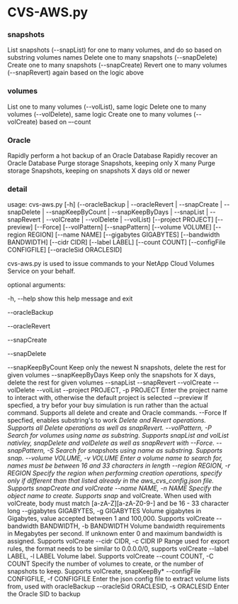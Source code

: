 # CVS-AWS.py #

### snapshots ###
List snapshots (--snapList) for one to many volumes, and do so based on substring volumes names
Delete one to many snapshots (--snapDelete)
Create one to many snapshots (--snapCreate)
Revert one to many volumes (--snapRevert) again based on the logic above

### volumes ###
List one to many volumes (--volList), same logic
Delete one to many volumes (--volDelete), same logic
Create one to many volumes (--volCreate) based on –-count

### Oracle ###
Rapidly perform a hot backup of an Oracle Database
Rapidly recover an Oracle Database
Purge storage Snapshots, keeping only X many
Purge storage Snapshots, keeping on snapshots X days old or newer

### detail ###
usage: cvs-aws.py [-h]
                  (--oracleBackup | --oracleRevert | --snapCreate | --snapDelete | --snapKeepByCount | --snapKeepByDays | --snapList | --snapRevert | --volCreate | --volDelete | --volList)
                  [--project PROJECT] [--preview] [--Force] [--volPattern]
                  [--snapPattern] [--volume VOLUME] [--region REGION]
                  [--name NAME] [--gigabytes GIGABYTES]
                  [--bandwidth BANDWIDTH] [--cidr CIDR] [--label LABEL]
                  [--count COUNT] [--configFile CONFIGFILE]
                  [--oracleSid ORACLESID]

cvs-aws.py is used to issue commands to your NetApp Cloud Volumes Service on your behalf.

optional arguments:

  -h, --help            show this help message and exit
  
  --oracleBackup
  
  --oracleRevert
  
  --snapCreate
  
  --snapDelete
  
  --snapKeepByCount     Keep only the newest N snapshots, delete the rest for given volumes
  --snapKeepByDays      Keep only the snapshots for X days, delete the rest for given volumes
  --snapList
  --snapRevert
  --volCreate
  --volDelete
  --volList
  --project PROJECT, -p PROJECT
                        Enter the project name to interact with, otherwise the
                        default project is selected
  --preview             If specfied, a try befor your buy simulation is run
                        rather than the actual command. Supports all delete
                        and create and Oracle commands.
  --Force               If specfied, enables substring's to work *Delete and
                        Revert operations. Supports all *Delete operations as
                        well as snapRevert.
  --volPattern, -P      Search for volumes using name as substring. Supports
                        snapList and volList nativley, snapDelete and
                        volDelete as well as snapRevert with --Force.
  --snapPattern, -S     Search for snapshots using name as substring. Supports
                        snap*.
  --volume VOLUME, -v VOLUME
                        Enter a volume name to search for, names must be
                        between 16 and 33 characters in length 
  --region REGION, -r REGION
                        Specify the region when performing creation
                        operations, specify only if different than that listed
                        already in the aws_cvs_config.json file. Supports
                        snapCreate and volCreate
  --name NAME, -n NAME  Specify the object name to create. Supports snap* and
                        volCreate. When used with volCreate, body must match
                        [a-zA-Z][a-zA-Z0-9-] and be 16 - 33 character long
  --gigabytes GIGABYTES, -g GIGABYTES
                        Volume gigabytes in Gigabytes, value accepted between
                        1 and 100,000. Supports volCreate
  --bandwidth BANDWIDTH, -b BANDWIDTH
                        Volume bandwidth requirements in Megabytes per second.
                        If unknown enter 0 and maximum bandwidth is assigned.
                        Supports volCreate
  --cidr CIDR, -c CIDR  IP Range used for export rules, the format needs to be
                        similar to 0.0.0.0/0, supports volCreate
  --label LABEL, -l LABEL
                        Volume label. Supports volCreate
  --count COUNT, -C COUNT
                        Specify the number of volumes to create, or the number
                        of snapshots to keep. Supports volCreate, snapKeepBy*
  --configFile CONFIGFILE, -f CONFIGFILE
                        Enter the json config file to extract volume lists
                        from, used with oracleBackup
  --oracleSid ORACLESID, -s ORACLESID
                        Enter the Oracle SID to backup
